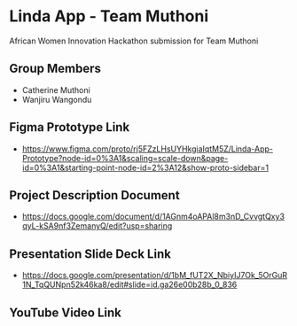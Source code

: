 # Linda App - Team Muthoni #
African Women Innovation Hackathon submission for Team Muthoni



## Group Members ##
- Catherine Muthoni
- Wanjiru Wangondu


## Figma Prototype Link ##
- https://www.figma.com/proto/rj5FZzLHsUYHkgiaIqtM5Z/Linda-App-Prototype?node-id=0%3A1&scaling=scale-down&page-id=0%3A1&starting-point-node-id=2%3A12&show-proto-sidebar=1


## Project Description  Document ##
- https://docs.google.com/document/d/1AGnm4oAPAl8m3nD_CvvgtQxy3qyL-kSA9nf3ZemanyQ/edit?usp=sharing


## Presentation Slide Deck Link ##
- https://docs.google.com/presentation/d/1bM_fUT2X_NbiyIJ7Ok_5OrGuR1N_TqQUNpn52k46ka8/edit#slide=id.ga26e00b28b_0_836


## YouTube Video Link ##
